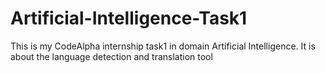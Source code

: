 # Artificial-Intelligence-Task1
This is my CodeAlpha internship task1 in domain Artificial Intelligence. It is about the language detection and translation tool
